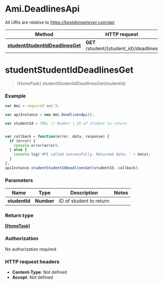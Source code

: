 # Ami.DeadlinesApi

All URIs are relative to *https://bestdomainever.com/api*

Method | HTTP request | Description
------------- | ------------- | -------------
[**studentStudentIdDeadlinesGet**](DeadlinesApi.md#studentStudentIdDeadlinesGet) | **GET** /student/{student_id}/deadlines | 


<a name="studentStudentIdDeadlinesGet"></a>
# **studentStudentIdDeadlinesGet**
> [HomeTask] studentStudentIdDeadlinesGet(studentId)



### Example
```javascript
var Ami = require('ami');

var apiInstance = new Ami.DeadlinesApi();

var studentId = 789; // Number | ID of student to return


var callback = function(error, data, response) {
  if (error) {
    console.error(error);
  } else {
    console.log('API called successfully. Returned data: ' + data);
  }
};
apiInstance.studentStudentIdDeadlinesGet(studentId, callback);
```

### Parameters

Name | Type | Description  | Notes
------------- | ------------- | ------------- | -------------
 **studentId** | **Number**| ID of student to return | 

### Return type

[**[HomeTask]**](HomeTask.md)

### Authorization

No authorization required

### HTTP request headers

 - **Content-Type**: Not defined
 - **Accept**: Not defined

